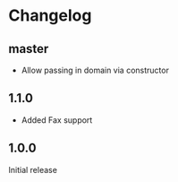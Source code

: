 # Changelog

## master

- Allow passing in domain via constructor

## 1.1.0

- Added Fax support

## 1.0.0

Initial release
